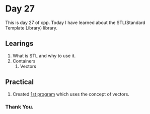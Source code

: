 # Day 27

This is day 27 of cpp. Today I have learned about the STL(Standard Template Library) library.

## Learings

1. What is STL and why to use it.
1. Containers
   1. Vectors

## Practical

1. Created [1st program](https://github.com/imganpat/30DaysOfCpp/blob/main/Day%2027%20-%2030%20-%20STL/01_vector.cpp) which uses the concept of vectors.

### Thank You.

